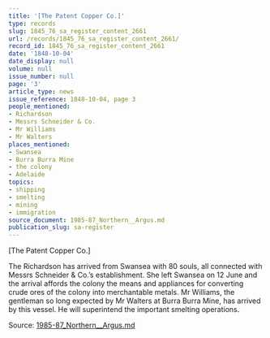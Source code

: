 ```yaml
---
title: '[The Patent Copper Co.]'
type: records
slug: 1845_76_sa_register_content_2661
url: /records/1845_76_sa_register_content_2661/
record_id: 1845_76_sa_register_content_2661
date: '1848-10-04'
date_display: null
volume: null
issue_number: null
page: '3'
article_type: news
issue_reference: 1848-10-04, page 3
people_mentioned:
- Richardson
- Messrs Schneider & Co.
- Mr Williams
- Mr Walters
places_mentioned:
- Swansea
- Burra Burra Mine
- the colony
- Adelaide
topics:
- shipping
- smelting
- mining
- immigration
source_document: 1985-87_Northern__Argus.md
publication_slug: sa-register
---
```


[The Patent Copper Co.]

The Richardson has arrived from Swansea with 80 souls, all connected with Messrs Schneider & Co.’s establishment.  She left Swansea on 12 June and the arrival affords the colony the means and appliances for converting crude ores of the colony into merchantable metals.  Mr Williams, the gentleman so long expected by Mr Walters at Burra Burra Mine, has arrived by this vessel.  He will superintend the important smelting operations.

Source: [1985-87_Northern__Argus.md](/downloads/markdown/1985-87_Northern__Argus.md)

